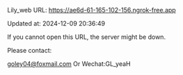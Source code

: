 Lily_web URL: https://ae6d-61-165-102-156.ngrok-free.app

Updated at: 2024-12-09 20:36:49

If you cannot open this URL, the server might be down.

Please contact: 

goley04@foxmail.com Or Wechat:GL_yeaH